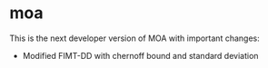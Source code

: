 moa
===

This is the next developer version of MOA with important changes:
- Modified FIMT-DD with chernoff bound and standard deviation
    
